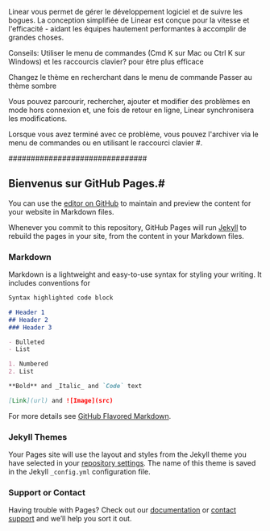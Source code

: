 
Linear vous permet de gérer le développement logiciel et de suivre les bogues. La conception simplifiée de Linear est conçue pour la vitesse et l'efficacité - aidant les équipes hautement performantes à accomplir de grandes choses.

Conseils: Utiliser le menu de commandes (Cmd K sur Mac ou Ctrl K sur Windows) et les raccourcis clavier? pour être plus efficace

Changez le thème en recherchant dans le menu de commande Passer au thème sombre

Vous pouvez parcourir, rechercher, ajouter et modifier des problèmes en mode hors connexion et, une fois de retour en ligne, Linear synchronisera les modifications.

Lorsque vous avez terminé avec ce problème, vous pouvez l'archiver via le menu de commandes ou en utilisant le raccourci clavier #.

###############################
## Bienvenus sur GitHub Pages.#

You can use the [editor on GitHub](https://github.com/Acidburn0zzz/linear/edit/gh-pages/index.md) to maintain and preview the content for your website in Markdown files.

Whenever you commit to this repository, GitHub Pages will run [Jekyll](https://jekyllrb.com/) to rebuild the pages in your site, from the content in your Markdown files.

### Markdown

Markdown is a lightweight and easy-to-use syntax for styling your writing. It includes conventions for

```markdown
Syntax highlighted code block

# Header 1
## Header 2
### Header 3

- Bulleted
- List

1. Numbered
2. List

**Bold** and _Italic_ and `Code` text

[Link](url) and ![Image](src)
```

For more details see [GitHub Flavored Markdown](https://guides.github.com/features/mastering-markdown/).

### Jekyll Themes

Your Pages site will use the layout and styles from the Jekyll theme you have selected in your [repository settings](https://github.com/Acidburn0zzz/linear/settings). The name of this theme is saved in the Jekyll `_config.yml` configuration file.

### Support or Contact

Having trouble with Pages? Check out our [documentation](https://docs.github.com/categories/github-pages-basics/) or [contact support](https://github.com/contact) and we’ll help you sort it out.
